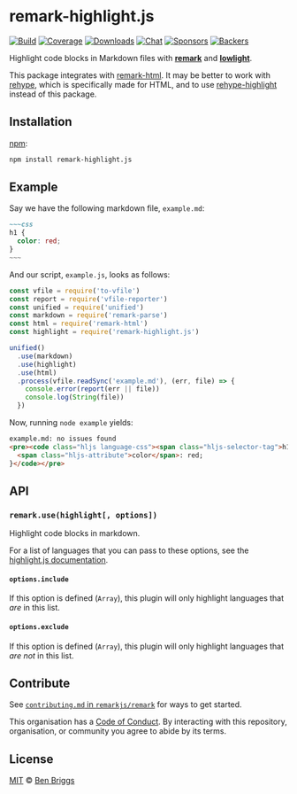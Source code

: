 # remark-highlight.js

[![Build][build-badge]][build]
[![Coverage][coverage-badge]][coverage]
[![Downloads][downloads-badge]][downloads]
[![Chat][chat-badge]][chat]
[![Sponsors][sponsors-badge]][collective]
[![Backers][backers-badge]][collective]

Highlight code blocks in Markdown files with [**remark**][remark] and
[**lowlight**][lowlight].

This package integrates with [remark-html][].
It may be better to work with [rehype][], which is specifically made for HTML,
and to use [rehype-highlight][] instead of this package.

## Installation

[npm][]:

```bash
npm install remark-highlight.js
```

## Example

Say we have the following markdown file, `example.md`:

```markdown
~~~css
h1 {
  color: red;
}
~~~
```

And our script, `example.js`, looks as follows:

```javascript
const vfile = require('to-vfile')
const report = require('vfile-reporter')
const unified = require('unified')
const markdown = require('remark-parse')
const html = require('remark-html')
const highlight = require('remark-highlight.js')

unified()
  .use(markdown)
  .use(highlight)
  .use(html)
  .process(vfile.readSync('example.md'), (err, file) => {
    console.error(report(err || file))
    console.log(String(file))
  })
```

Now, running `node example` yields:

```html
example.md: no issues found
<pre><code class="hljs language-css"><span class="hljs-selector-tag">h1</span> {
  <span class="hljs-attribute">color</span>: red;
}</code></pre>
```

## API

### `remark.use(highlight[, options])`

Highlight code blocks in markdown.

For a list of languages that you can pass to these options, see the
[highlight.js documentation][list-of-languages].

#### `options.include`

If this option is defined (`Array`), this plugin will only highlight languages
that *are* in this list.

#### `options.exclude`

If this option is defined (`Array`), this plugin will only highlight languages
that *are not* in this list.

## Contribute

See [`contributing.md` in `remarkjs/remark`][contributing] for ways to get
started.

This organisation has a [Code of Conduct][coc].  By interacting with this
repository, organisation, or community you agree to abide by its terms.

## License

[MIT][license] © [Ben Briggs][author]

<!-- Definitions -->

[build-badge]: https://img.shields.io/travis/remarkjs/remark-highlight.js.svg

[build]: https://travis-ci.org/remarkjs/remark-highlight.js

[coverage-badge]: https://img.shields.io/codecov/c/github/remarkjs/remark-highlight.js.svg

[coverage]: https://codecov.io/github/remarkjs/remark-highlight.js

[downloads-badge]: https://img.shields.io/npm/dm/remark-highlight.js.svg

[downloads]: https://www.npmjs.com/package/remark-highlight.js

[chat-badge]: https://img.shields.io/badge/join%20the%20community-on%20spectrum-7b16ff.svg

[chat]: https://spectrum.chat/unified/remark

[sponsors-badge]: https://opencollective.com/unified/sponsors/badge.svg

[backers-badge]: https://opencollective.com/unified/backers/badge.svg

[collective]: https://opencollective.com/unified

[license]: license

[author]: http://beneb.info

[npm]: https://docs.npmjs.com/cli/install

[contributing]: https://github.com/remarkjs/remark/blob/master/contributing.md

[coc]: https://github.com/remarkjs/remark/blob/master/code-of-conduct.md

[remark]: https://github.com/remarkjs/remark

[remark-html]: https://github.com/remarkjs/remark-html

[lowlight]: https://github.com/wooorm/lowlight

[rehype]: https://github.com/rehypejs/rehype

[rehype-highlight]: https://github.com/rehypejs/rehype-highlight

[list-of-languages]: https://github.com/highlightjs/highlight.js/blob/master/docs/css-classes-reference.rst#language-names-and-aliases
